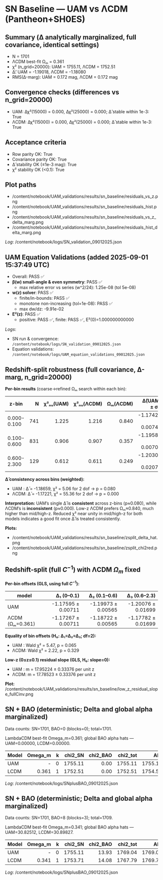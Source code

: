 # SN Baseline — UAM vs ΛCDM (Pantheon+SH0ES)

## Summary (Δ analytically marginalized, full covariance, identical settings)
- N = 1701
- ΛCDM best-fit Ωₘ = 0.361
- χ² (n_grid=20000): UAM = 1755.11, ΛCDM = 1752.51
- Δ̂: UAM = -1.19018, ΛCDM = -1.18080
- RMS(Δ-marg): UAM = 0.172 mag, ΛCDM = 0.172 mag

## Convergence checks (differences vs n_grid=20000)
- UAM: Δχ²(15000) = 0.000, Δχ²(25000) = 0.000; Δ̂ stable within 1e-3: True
- ΛCDM: Δχ²(15000) = 0.000, Δχ²(25000) = 0.000; Δ̂ stable within 1e-3: True

## Acceptance criteria
- Row parity OK: True
- Covariance parity OK: True
- Δ̂ stability OK (≤1e-3 mag): True
- χ² stability OK (<0.1): True

## Plot paths
- /content/notebook/UAM_validations/results/sn_baseline/residuals_vs_z.png
- /content/notebook/UAM_validations/results/sn_baseline/residuals_hist.png
- /content/notebook/UAM_validations/results/sn_baseline/residuals_vs_z_delta_marg.png
- /content/notebook/UAM_validations/results/sn_baseline/residuals_hist_delta_marg.png

_Log_: /content/notebook/logs/SN_validation_09012025.json

## UAM Equation Validations (added 2025-09-01 15:37:49 UTC)

- Overall: PASS ✅
- **β(w) small-angle & even symmetry**: PASS ✅  
  - max relative error vs series \(w^2/24\): 1.25e-08 (tol 5e-08)
- **w(z) solver**: PASS ✅  
  - finite/in-bounds: PASS ✅  
  - monotone non-increasing (tol=1e-08): PASS ✅  
  - max dw/dz: -9.91e-02
- **E²(z)**: PASS ✅  
  - positive: PASS ✅, finite: PASS ✅, E²(0)=1.000000000000

_Logs_:  
- SN run & convergence: `/content/notebook/logs/SN_validation_09012025.json`  
- Equation validations: `/content/notebook/logs/UAM_equation_validations_09012025.json`

## Redshift-split robustness (full covariance, Δ-marg, n_grid=20000)

**Per-bin results** (coarse→refined Ωₘ search within each bin):

| z-bin | N | χ²ₙᵤ(UAM) | χ²ₙᵤ(ΛCDM) | Ωₘ(ΛCDM) | Δ̂(UAM) ± σΔ | Δ̂(ΛCDM) ± σΔ |
|---|---:|---:|---:|---:|---:|---:|
| 0.000-0.100 | 741 | 1.225 | 1.216 | 0.840 | -1.17423 ± 0.00747 | -1.14208 ± 0.00747 |
| 0.100-0.600 | 831 | 0.906 | 0.907 | 0.357 | -1.19581 ± 0.00709 | -1.18482 ± 0.00709 |
| 0.600-2.300 | 129 | 0.612 | 0.611 | 0.249 | -1.20302 ± 0.02071 | -1.29630 ± 0.02071 |

**Δ̂ consistency across bins (weighted):**  
- UAM : Δ̄ = -1.18659, χ² = 5.06 for 2 dof → p = 0.080  
- ΛCDM: Δ̄ = -1.17221, χ² = 55.36 for 2 dof → p = 0.000

**Interpretation:** UAM’s single Δ̂ is **consistent** across z-bins (p≈0.080), while ΛCDM’s is **inconsistent** (p≈0.000). Low-z ΛCDM prefers Ωₘ≈0.840, much higher than mid/high-z. Reduced χ² near unity in mid/high-z for both models indicates a good fit once Δ̂ is treated consistently.

**Plots:**  
- /content/notebook/UAM_validations/results/sn_baseline/zsplit_delta_hat.png  
- /content/notebook/UAM_validations/results/sn_baseline/zsplit_chi2red.png

## Redshift-split (full $C^{-1}$) with ΛCDM $\Omega_m$ fixed

**Per-bin offsets (GLS, using full $C^{-1}$):**

| model | Δ₁ (0–0.1) | Δ₂ (0.1–0.6) | Δ₃ (0.6–2.3) |
|---|---:|---:|---:|
| UAM  | -1.17595 ± 0.00711 | -1.19973 ± 0.00565 | -1.20076 ± 0.01699 |
| ΛCDM (Ωₘ=0.361) | -1.17267 ± 0.00711 | -1.18722 ± 0.00565 | -1.17782 ± 0.01699 |

**Equality of bin offsets (H₀: Δ₁=Δ₂=Δ₃; df=2):**
- UAM : Wald χ² = 5.47, p = 0.065
- ΛCDM: Wald χ² = 2.22, p = 0.329

**Low-z (0≤z≤0.1) residual slope (GLS, H₀: slope=0):**
- UAM : m = 17.95224 ± 0.33376 per unit z
- ΛCDM: m = 17.78523 ± 0.33376 per unit z

**Plot:**  /content/notebook/UAM_validations/results/sn_baseline/low_z_residual_slope_fullCinv.png


## SN + BAO (deterministic; Delta and global alpha marginalized)

Data counts: SN=1701, BAO=0 (blocks=0); total=1701.

LambdaCDM best-fit Omega_m=0.361; global BAO alpha hats — UAM=0.00000, LCDM=0.00000.

| Model | Omega_m | k | chi2_SN | chi2_BAO | chi2_tot | AIC | BIC |
|---|---:|---:|---:|---:|---:|---:|---:|
| UAM  | -   | 0 | 1755.11 | 0.00 | 1755.11 | 1755.11 | 1755.11 |
| LCDM | 0.361 | 1 | 1752.51 | 0.00 | 1752.51 | 1754.51 | 1759.95 |

_Log_: /content/notebook/logs/SNplusBAO_09012025.json


## SN + BAO (deterministic; Delta and global alpha marginalized)

Data counts: SN=1701, BAO=8 (blocks=3); total=1709.

LambdaCDM best-fit Omega_m=0.341; global BAO alpha hats — UAM=30.82512, LCDM=30.89827.

| Model | Omega_m | k | chi2_SN | chi2_BAO | chi2_tot | AIC | BIC |
|---|---:|---:|---:|---:|---:|---:|---:|
| UAM  | -   | 0 | 1755.11 | 13.93 | 1769.04 | 1769.04 | 1769.04 |
| LCDM | 0.341 | 1 | 1753.71 | 14.08 | 1767.79 | 1769.79 | 1775.23 |

_Log_: /content/notebook/logs/SNplusBAO_09012025.json

